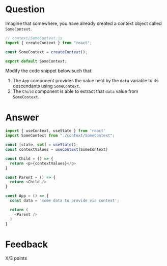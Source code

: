 # Question

Imagine that somewhere, you have already created a context object called `SomeContext`. 

```js
// context/SomeContext.js
import { createContext } from "react";

const SomeContext = createContext();

export default SomeContext;
```

Modify the code snippet below such that:
1. The `App` component provides the value held by the `data` variable to its descendants using `SomeContext`.
2. The `Child` component is able to extract that `data` value from `SomeContext`.


# Answer

```js
import { useContext, useState } from 'react'
import SomeContext from "./context/SomeContext";

const [state, set] = useState();
const contextValues = useContext(SomeContext)

const Child = () => {
  return <p>{contextValues}</p>
}

const Parent = () => {
  return <Child />
}

const App = () => {
  const data = 'some data to provide via context';

  return (
    <Parent />
  )
}
```


# Feedback

X/3 points